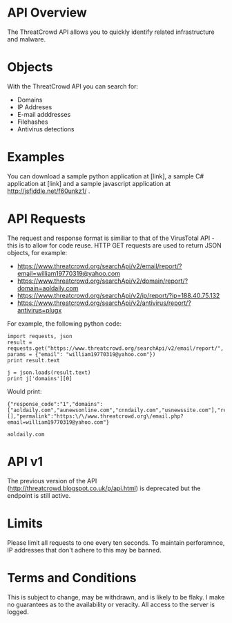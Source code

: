# API Overview
The ThreatCrowd API allows you to quickly identify related infrastructure and malware.

# Objects 
With the ThreatCrowd API you can search for:
- Domains
- IP Addreses
- E-mail adddresses
- Filehashes
- Antivirus detections

# Examples
You can download a sample python application at [link], a sample C# application at [link] and a sample javascript application at http://jsfiddle.net/f60unkz1/ .

# API Requests
The request and response format is similiar to that of the VirusTotal API - this is to allow for code reuse.
HTTP GET requests are used to return JSON objects, for example:

- https://www.threatcrowd.org/searchApi/v2/email/report/?email=william19770319@yahoo.com
- https://www.threatcrowd.org/searchApi/v2/domain/report/?domain=aoldaily.com
- https://www.threatcrowd.org/searchApi/v2/ip/report/?ip=188.40.75.132
- https://www.threatcrowd.org/searchApi/v2/antivirus/report/?antivirus=plugx


For example, the following python code:
```
import requests, json
result =  requests.get("https://www.threatcrowd.org/searchApi/v2/email/report/", params = {"email": "william19770319@yahoo.com"})
print result.text

j = json.loads(result.text)
print j['domains'][0]
```

Would print:
```
{"response_code":"1","domains":["aoldaily.com","aunewsonline.com","cnndaily.com","usnewssite.com"],"references":[],"permalink":"https:\/\/www.threatcrowd.org\/email.php?email=william19770319@yahoo.com"}

aoldaily.com
```

# API v1
The previous version of the API (http://threatcrowd.blogspot.co.uk/p/api.html) is deprecated but the endpoint is still active.

# Limits
Please limit all requests to one every ten seconds. To maintain perforamnce, IP addresses that don't adhere to this may be banned.

# Terms and Conditions
This is subject to change,  may be withdrawn, and is likely to be flaky.
I make no guarantees as to the availability or veracity.
All access to the server is logged.
